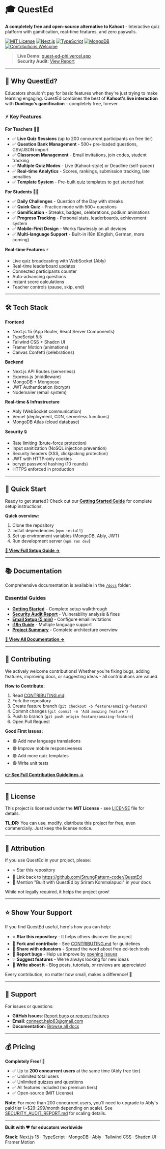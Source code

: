 # 🎓 QuestEd

**A completely free and open-source alternative to Kahoot** - Interactive quiz platform with gamification, real-time features, and zero paywalls.

[![MIT License](https://img.shields.io/badge/License-MIT-green.svg)](LICENSE)
[![Next.js](https://img.shields.io/badge/Next.js-15-black)](https://nextjs.org/)
[![TypeScript](https://img.shields.io/badge/TypeScript-5.5-blue)](https://www.typescriptlang.org/)
[![MongoDB](https://img.shields.io/badge/MongoDB-8.5-green)](https://www.mongodb.com/)
[![Contributions Welcome](https://img.shields.io/badge/contributions-welcome-brightgreen.svg?style=flat)](CONTRIBUTING.md)

> **Live Demo**: [quest-ed-phi.vercel.app](https://quest-ed-phi.vercel.app)  
> **Security Audit**: [View Report](SECURITY_AUDIT_REPORT.md)

---

## 🚀 Why QuestEd?

Educators shouldn't pay for basic features when they're just trying to make learning engaging. QuestEd combines the best of **Kahoot's live interaction** with **Duolingo's gamification** - completely free, forever.

### ⚡ Key Features

**For Teachers** 👨‍🏫
- ✅ **Live Quiz Sessions** (up to 200 concurrent participants on free tier)
- ✅ **Question Bank Management** - 500+ pre-loaded questions, CSV/JSON import
- ✅ **Classroom Management** - Email invitations, join codes, student tracking
- ✅ **Multiple Quiz Modes** - Live (Kahoot-style) or Deadline (self-paced)
- ✅ **Real-time Analytics** - Scores, rankings, submission tracking, late penalties
- ✅ **Template System** - Pre-built quiz templates to get started fast

**For Students** 👨‍🎓
- ✅ **Daily Challenges** - Question of the Day with streaks
- ✅ **Quick Quiz** - Practice mode with 500+ questions
- ✅ **Gamification** - Streaks, badges, celebrations, podium animations
- ✅ **Progress Tracking** - Personal stats, leaderboards, achievement system
- ✅ **Mobile-First Design** - Works flawlessly on all devices
- ✅ **Multi-language Support** - Built-in i18n (English, German, more coming)

**Real-time Features** ⚡
- Live quiz broadcasting with WebSocket (Ably)
- Real-time leaderboard updates
- Connected participants counter
- Auto-advancing questions
- Instant score calculations
- Teacher controls (pause, skip, end)

---

## 🛠️ Tech Stack

**Frontend**
- Next.js 15 (App Router, React Server Components)
- TypeScript 5.5
- Tailwind CSS + Shadcn UI
- Framer Motion (animations)
- Canvas Confetti (celebrations)

**Backend**
- Next.js API Routes (serverless)
- Express.js (middleware)
- MongoDB + Mongoose
- JWT Authentication (bcrypt)
- Nodemailer (email system)

**Real-time & Infrastructure**
- Ably (WebSocket communication)
- Vercel (deployment, CDN, serverless functions)
- MongoDB Atlas (cloud database)

**Security** 🔒
- Rate limiting (brute-force protection)
- Input sanitization (NoSQL injection prevention)
- Security headers (XSS, clickjacking protection)
- JWT with HTTP-only cookies
- bcrypt password hashing (10 rounds)
- HTTPS enforced in production

---

## 🚀 Quick Start

Ready to get started? Check out our [**Getting Started Guide**](GETTING_STARTED.md) for complete setup instructions.

**Quick overview:**
1. Clone the repository
2. Install dependencies (`npm install`)
3. Set up environment variables (MongoDB, Ably, JWT)
4. Run development server (`npm run dev`)

**[📖 View Full Setup Guide →](GETTING_STARTED.md)**

---

## 📚 Documentation

Comprehensive documentation is available in the [`/docs`](./docs) folder:

### Essential Guides
- **[Getting Started](GETTING_STARTED.md)** - Complete setup walkthrough
- **[Security Audit Report](SECURITY_AUDIT_REPORT.md)** - Vulnerability analysis & fixes
- **[Email Setup (5 min)](./docs/EMAIL_QUICKSTART.md)** - Configure email invitations
- **[i18n Guide](./docs/I18N_GUIDE.md)** - Multiple language support
- **[Project Summary](./docs/PROJECT_SUMMARY.md)** - Complete architecture overview

**[📂 View All Documentation →](./docs/README.md)**

---

## 🤝 Contributing

We actively welcome contributions! Whether you're fixing bugs, adding features, improving docs, or suggesting ideas - all contributions are valued.

**How to Contribute:**
1. Read [CONTRIBUTING.md](CONTRIBUTING.md)
2. Fork the repository
3. Create feature branch (`git checkout -b feature/amazing-feature`)
4. Commit changes (`git commit -m 'Add amazing feature'`)
5. Push to branch (`git push origin feature/amazing-feature`)
6. Open Pull Request

**Good First Issues:**
- 🟢 Add new language translations
- 🟢 Improve mobile responsiveness
- 🟢 Add more quiz templates
- 🟢 Write unit tests

**[👉 See Full Contribution Guidelines →](CONTRIBUTING.md)**

---

## 📄 License

This project is licensed under the **MIT License** - see [LICENSE](LICENSE) file for details.

**TL;DR:** You can use, modify, distribute this project for free, even commercially. Just keep the license notice.

---

## 📜 Attribution

If you use QuestEd in your project, please:
- ⭐ Star this repository
- 🔗 Link back to https://github.com/StrungPattern-coder/QuestEd
- 📝 Mention "Built with QuestEd by Sriram Kommalapudi" in your docs

While not legally required, it helps the project grow!

---

## ⭐ Show Your Support

If you find QuestEd useful, here's how you can help:

- ⭐ **Star this repository** - It helps others discover the project
- 🍴 **Fork and contribute** - See [CONTRIBUTING.md](CONTRIBUTING.md) for guidelines
- 📢 **Share with educators** - Spread the word about free ed-tech tools
- 🐛 **Report bugs** - Help us improve by [opening issues](https://github.com/StrungPattern-coder/QuestEd/issues)
- 💡 **Suggest features** - We're always looking for new ideas
- 📝 **Write about it** - Blog posts, tutorials, or reviews are appreciated

Every contribution, no matter how small, makes a difference! 🙏

---

## 💬 Support

For issues or questions:
- **GitHub Issues**: [Report bugs or request features](https://github.com/StrungPattern-coder/QuestEd/issues)
- **Email**: connect.help83@gmail.com
- **Documentation**: [Browse all docs](docs/)

---

## 💰 Pricing

**Completely Free!** 🎉

- ✅ Up to **200 concurrent users** at the same time (Ably free tier)
- ✅ Unlimited total users
- ✅ Unlimited quizzes and questions
- ✅ All features included (no premium tiers)
- ✅ Open-source (MIT License)

**Note**: For more than 200 concurrent users, you'll need to upgrade to Ably's paid tier (~$29-299/month depending on scale). See [SECURITY_AUDIT_REPORT.md](SECURITY_AUDIT_REPORT.md) for scaling details.

---

**Built with ❤️ for educators worldwide**

**Stack**: Next.js 15 · TypeScript · MongoDB · Ably · Tailwind CSS · Shadcn UI · Framer Motion
